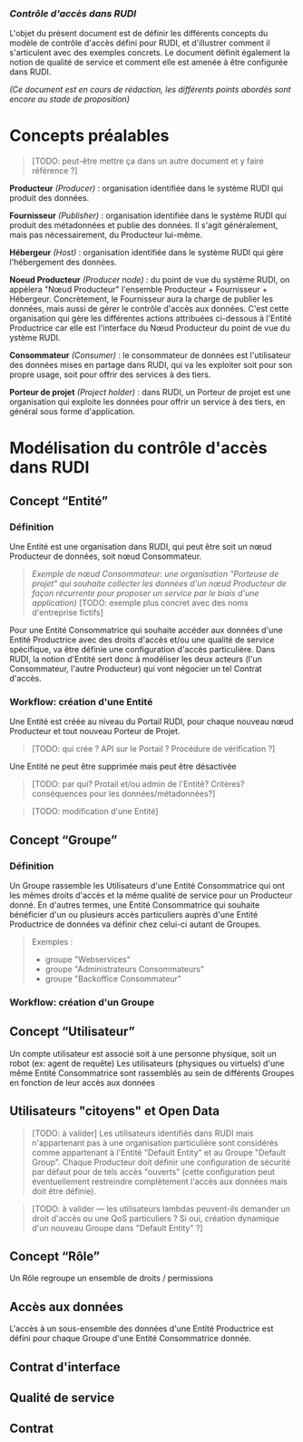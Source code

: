 ### *Contrôle d'accès dans RUDI*

L'objet du présent document est de définir les différents concepts du modèle de contrôle d'accès défini pour RUDI, et d'illustrer comment il s'articulent avec des exemples concrets.
Le document définit également la notion de qualité de service et comment elle est amenée à être configurée dans RUDI.

*(Ce document est en cours de rédaction, les différents points abordés sont encore au stade de proposition)*

# **Concepts préalables**

> [TODO: peut-être mettre ça dans un autre document et y faire référence ?]

**Producteur** *(Producer)* : organisation identifiée dans le système RUDI qui produit des données.

**Fournisseur** *(Publisher)* : organisation identifiée dans le système RUDI qui produit des métadonnées et publie des données. Il s'agit généralement, mais pas nécessairement, du Producteur lui-même.

**Hébergeur** *(Host)* : organisation identifiée dans le système RUDI qui gère l'hébergement des données.

**Noeud Producteur** *(Producer node)* : du point de vue du système RUDI, on appèlera "Nœud Producteur" l'ensemble Producteur + Fournisseur + Hébergeur. Concrètement, le Fournisseur aura la charge de publier les données, mais aussi de gérer le contrôle d'accès aux données. C'est cette organisation qui gère les différentes actions attribuées ci-dessous à l'Entité Productrice car elle est l'interface du Nœud Producteur du point de vue du ystème RUDI.

**Consommateur** *(Consumer)* : le consommateur de données est l'utilisateur des données mises en partage dans RUDI, qui va les exploiter soit pour son propre usage, soit pour offrir des services à des tiers.

**Porteur de projet** *(Project holder)* : dans RUDI, un Porteur de projet est une organisation qui exploite les données pour offrir un service à des tiers, en général sous forme d'application.

# **Modélisation du contrôle d'accès dans RUDI**

## **Concept “Entité”**

### **Définition**

Une Entité est une organisation dans RUDI, qui peut être soit un nœud Producteur de données, soit nœud Consommateur.

> *Exemple de nœud Consommateur: une organisation "Porteuse de projet" qui souhaite collecter les données d'un nœud Producteur de façon récurrente pour proposer un service par le biais d'une application)*
> [TODO: exemple plus concret avec des noms d'entreprise fictifs]

Pour une Entité Consommatrice qui souhaite accéder aux données d'une Entité Productrice avec des droits d'accès et/ou une qualité de service spécifique, va être définie une configuration d'accès particulière. Dans RUDI, la notion d'Entité sert donc à modéliser les deux acteurs (l'un Consommateur, l'autre Producteur) qui vont négocier un tel Contrat d'accès.

### **Workflow: création d'une Entité**

Une Entité est créée au niveau du Portail RUDI, pour chaque nouveau nœud Producteur et tout nouveau Porteur de Projet.

> [TODO: qui crée ? API sur le Portail ? Procédure de vérification ?]

Une Entité ne peut être supprimée mais peut être désactivée 

> [TODO: par qui? Protail et/ou admin de l'Entité? Critères? conséquences pour les données/métadonnées?]

> [TODO: modification d'une Entité]

## **Concept “Groupe”**

### **Définition**

Un Groupe rassemble les Utilisateurs d'une Entité Consommatrice qui ont les mêmes droits d'accès et la même qualité de service pour un Producteur donné.
En d'autres termes, une Entité Consommatrice qui souhaite bénéficier d'un ou plusieurs accès particuliers auprès d'une Entité Productrice de données va définir chez celui-ci autant de Groupes. 

> Exemples : 
> - groupe "Webservices"
> - groupe "Administrateurs Consommateurs" 
> - groupe "Backoffice Consommateur"

### **Workflow: création d'un Groupe**


## **Concept “Utilisateur”**
Un compte utilisateur est associé soit à une personne physique, soit un robot (ex: agent de requête)
Les utilisateurs (physiques ou virtuels) d'une même Entité Consommatrice sont rassemblés au sein de différents Groupes en fonction de leur accès aux données


## **Utilisateurs "citoyens" et Open Data**
> [TODO: à valider]
Les utilisateurs identifiés dans RUDI mais n'appartenant pas à une organisation particulière sont considérés comme appartenant à l'Entité "Default Entity" et au Groupe "Default Group".
Chaque Producteur doit définir une configuration de sécurité par défaut pour de tels accès "ouverts" (cette configuration peut éventuellement restreindre complètement l'accès aux données mais doit être définie).

> [TODO: à valider — les utilisateurs lambdas peuvent-ils demander un droit d'accès ou une QoS particuliers ? Si oui, création dynamique d'un nouveau Groupe dans "Default Entity" ?] 
 
## **Concept “Rôle”**
Un Rôle regroupe un ensemble de droits / permissions 

## **Accès aux données**
L'accès à un sous-ensemble des données d'une Entité Productrice est défini pour chaque Groupe d'une Entité Consommatrice donnée.

## **Contrat d'interface**

## **Qualité de service**

## **Contrat**
